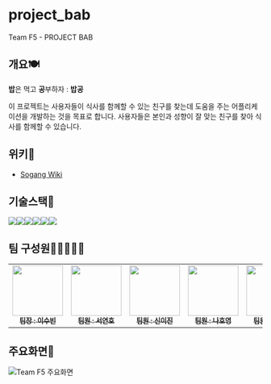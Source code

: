 # project_bab

Team F5 - PROJECT BAB

## 개요🍽
**밥**은 먹고 **공**부하자 : **밥공**

이 프로젝트는 사용자들이 식사를 함께할 수 있는 친구를 찾는데 도움을 주는 어플리케이션을 개발하는 것을 목표로 합니다. 사용자들은 본인과 성향이 잘 맞는 친구를 찾아 식사를 함께할 수 있습니다.

## 위키🍚

- [Sogang Wiki](http://cscp2.sogang.ac.kr/CSE4186/index.php/Team_F5)

## 기술스택🥄

<img src="https://img.shields.io/badge/flutter-02569B?style=for-the-badge&logo=flutter&logoColor=white"><img src="https://img.shields.io/badge/dart-0175C2?style=for-the-badge&logo=dart&logoColor=white"><img src="https://img.shields.io/badge/figma-F24E1E?style=for-the-badge&logo=figma&logoColor=white"><img src="https://img.shields.io/badge/firebase-FFCA28?style=for-the-badge&logo=firebase&logoColor=black"><img src="https://img.shields.io/badge/nodedotjs-339933?style=for-the-badge&logo=nodedotjs&logoColor=white"><img src="https://img.shields.io/badge/github-181717?style=for-the-badge&logo=github&logoColor=white">

## 팀 구성원🍗🍕🍙🥗🍜
<table>
  <tbody>
      <td align="center"><a href="https://github.com/ilsole1025"><img src="https://avatars.githubusercontent.com/u/49670996?v=4" width="100px;" alt=""/><br /><sub><b>팀장 : 이수빈</b></sub></a><br /></td>
      <td align="center"><a href="https://github.com/yeonhosuh1"><img src="https://avatars.githubusercontent.com/u/87027504?v=4" width="100px;" alt=""/><br /><sub><b>팀원 : 서연호</b></sub></a><br /></td>
      <td align="center"><a href="https://github.com/eejinshin"><img src="https://avatars.githubusercontent.com/u/132370819?v=4" width="100px;" alt=""/><br /><sub><b>팀원 : 신이진</b></sub></a><br /></td>
      <td align="center"><a href="https://github.com/HOYE0NG"><img src="https://avatars.githubusercontent.com/u/89457737?v=4" width="100px;" alt=""/><br /><sub><b>팀원 : 나호영</b></sub></a><br /></td>
      <td align="center"><a href="https://github.com/donghs38"><img src="https://avatars.githubusercontent.com/u/81911435?v=4" width="100px;" alt=""/><br /><sub><b>팀원 : 동현석</b></sub></a><br /></td>
  </tbody>
</table>

## 주요화면🍴

![Team F5 주요화면](https://github.com/ilsole1025/project_bab/assets/49670996/eee81edb-e4d0-46e0-8d99-0ce124d8c734)


